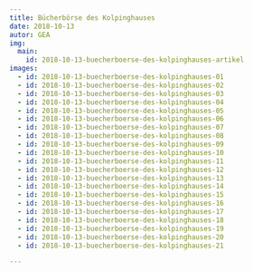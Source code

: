 ```yaml
---
title: Bücherbörse des Kolpinghauses
date: 2018-10-13
autor: GEA
img:
  main:
    id: 2018-10-13-buecherboerse-des-kolpinghauses-artikel
images:
  - id: 2018-10-13-buecherboerse-des-kolpinghauses-01
  - id: 2018-10-13-buecherboerse-des-kolpinghauses-02
  - id: 2018-10-13-buecherboerse-des-kolpinghauses-03
  - id: 2018-10-13-buecherboerse-des-kolpinghauses-04
  - id: 2018-10-13-buecherboerse-des-kolpinghauses-05
  - id: 2018-10-13-buecherboerse-des-kolpinghauses-06
  - id: 2018-10-13-buecherboerse-des-kolpinghauses-07
  - id: 2018-10-13-buecherboerse-des-kolpinghauses-08
  - id: 2018-10-13-buecherboerse-des-kolpinghauses-09
  - id: 2018-10-13-buecherboerse-des-kolpinghauses-10
  - id: 2018-10-13-buecherboerse-des-kolpinghauses-11
  - id: 2018-10-13-buecherboerse-des-kolpinghauses-12
  - id: 2018-10-13-buecherboerse-des-kolpinghauses-13
  - id: 2018-10-13-buecherboerse-des-kolpinghauses-14
  - id: 2018-10-13-buecherboerse-des-kolpinghauses-15
  - id: 2018-10-13-buecherboerse-des-kolpinghauses-16
  - id: 2018-10-13-buecherboerse-des-kolpinghauses-17
  - id: 2018-10-13-buecherboerse-des-kolpinghauses-18
  - id: 2018-10-13-buecherboerse-des-kolpinghauses-19
  - id: 2018-10-13-buecherboerse-des-kolpinghauses-20
  - id: 2018-10-13-buecherboerse-des-kolpinghauses-21

---
```

<!--mehr-->
